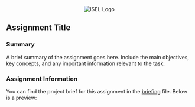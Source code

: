 <div style="display: flex; justify-content: center;align-items: center; width: 100%">
    <img src="https://www.isel.pt/sites/default/files/SCI/Identidade/logo_ISEL_simplificado_cor.png"
         alt="ISEL Logo">
</div>


## Assignment Title

### Summary
A brief summary of the assignment goes here. Include the main objectives, key concepts, and any important information relevant to the task.

### Assignment Information
You can find the project brief for this assignment in the [briefing](docs/assignment.pdf) file. Below is a preview:

